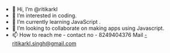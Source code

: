 - 👋 Hi, I’m @ritikarkl
- 👀 I’m interested in coding.
- 🌱 I’m currently learning JavaScript .
- 💞️ I’m looking to collaborate on making apps using Javascript.
- 📫 How to reach me - contact no - 8249404376
      Mail -ritikarkl.singh@gmail.com

<!---
ritikarkl/ritikarkl is a ✨ special ✨ repository because its `README.md` (this file) appears on your GitHub profile.
You can click the Preview link to take a look at your changes.
--->
